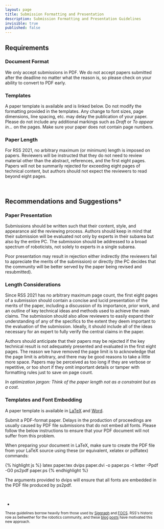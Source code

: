 ```yaml
---
layout: page
title: Submission Formatting and Presentation
description: Submission Formatting and Presentation Guidelines
invisible: true
published: false
---
```


## Requirements

### Document Format

We only accept submissions in PDF.  We do not accept papers submitted after the
deadline no matter what the reason is, so please check on your ability to
convert to PDF early. 

### Templates

A paper template is available and is linked below.  Do not modify the formatting provided in the templates. Any change to font
sizes, page dimensions, line spacing, etc. may delay the publication of your
paper. Please do not include any additional markings such as <i>Draft</i> or
<i>To appear in...</i> on the pages. Make sure your paper does not contain page
numbers. 

### Paper Length
For RSS 2021, no arbitrary maximum (or minimum) length is imposed on papers.
Reviewers will be instructed that they do not need to review material
other than the abstract, references, and the first eight pages. Papers
will not be summarily rejected for exceeding eight pages of technical
content, but authors should not expect the reviewers to read beyond
eight pages.

<br>

## Recommendations and Suggestions*

### Paper Presentation

Submissions should be written such that their content, style, and appearance 
aid the reviewing process.
Authors should keep in mind that
their submission will be evaluated not only by experts in their subarea but
also by the entire PC. The submission should be addressed to a broad spectrum
of roboticists, not solely to experts in a single subarea.


Poor presentation may result in rejection either indirectly (the reviewers fail
to appreciate the merits of the submission) or directly (the PC decides that
the community will be better served by the paper being revised and
resubmitted). 

### Length Considerations
Since RSS 2021 has no arbitrary maximum page count,
the first eight pages of a submission should contain a concise and lucid 
presentation of the merits of the paper, including a discussion of its
importance, prior work, and an outline of key technical ideas and methods used
to achieve the main claims. The submission should also allow reviewers to
easily expand their understanding of any of the specifics to the extent they
deem important to the evaluation of the submission. Ideally, it should include
all of the ideas necessary for an expert to fully verify the central claims in
the paper.

Authors should anticipate that their papers may be
rejected if the key technical result is not adequately presented and
evaluated in the first eight pages. The reason we have removed the page
limit is to acknowledge that the page limit is arbitrary, and there may
be good reasons to take a little more space.  Papers may be perceived as too long if they are 
verbose or repetitive, or too short if they omit important details or tamper with formatting
rules just to save on page count. 

*In optimization jargon: Think of the paper length not as a constraint but as a
cost.* 

### Templates and Font Embedding

A paper template is available in <a
href="{{site.baseurl}}/docs/paper-template-latex.tar.gz">LaTeX</a> and <a
href="{{site.baseurl}}/docs/paper-template-word.zip">Word</a>.

Submit a PDF-format paper. Delays in the production of proceedings are usually caused by PDF file
submissions that do not embed all fonts. Please follow the below instructions
to ensure that your PDF document will not suffer from this problem.

When preparing your document in LaTeX, make sure to create the PDF file from
your LaTeX source using these (or equivalent, xelatex or pdflatex) commands:

{% highlight js %}
latex paper.tex
dvips paper.dvi -o paper.ps -t letter -Ppdf -G0
ps2pdf paper.ps 
{% endhighlight %}


The arguments provided to dvips will ensure that all fonts are embedded in the PDF file produced by ps2pdf.


<br>

* 
<span style="font-size:smaller;">
These guidelines borrow heavily from those used by <a href="https://s2020.siggraph.org/submissions/technical-papers-submissions/technical-papers-submissions-faq/">Siggraph</a> and <a href="https://windowsontheory.org/2013/02/11/focs-2013-cfp/">FOCS</a>.
RSS's historic role as bellwether for the robotics community, and these <a href="https://windowsontheory.org/2013/01/28/away-with-page-limits-on-submissions/">blog</a> <a href="https://windowsontheory.org/2013/06/03/away-with-page-limits-on-submissions-ii/">posts</a> have motivated this new approach.
</span>
